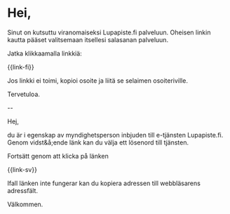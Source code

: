 # Hei,

Sinut on kutsuttu viranomaiseksi Lupapiste.fi palveluun. Oheisen linkin kautta p&auml;&auml;set valitsemaan itsellesi salasanan palveluun.

Jatka klikkaamalla linkki&auml;: 

{{link-fi}}

Jos linkki ei toimi, kopioi osoite ja liitä se selaimen osoiteriville.

Tervetuloa.

--

Hej, 

du &auml;r i egenskap av myndighetsperson inbjuden till e-tj&auml;nsten Lupapiste.fi. Genom vidst&&aring;;ende l&auml;nk kan du v&auml;lja ett l&ouml;senord till tj&auml;nsten. 

Forts&auml;tt genom att klicka p&aring; l&auml;nken

{{link-sv}}

Ifall l&auml;nken inte fungerar kan du kopiera adressen till webbl&auml;sarens adressf&auml;lt.

V&auml;lkommen.
